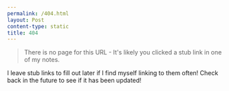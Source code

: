 ```yaml
---
permalink: /404.html
layout: Post
content-type: static
title: 404
---
```


> There is no page for this URL - It's likely you clicked a stub link in one of my notes.

I leave stub links to fill out later if I find myself linking to them often! Check back in the future to see if it has been updated!